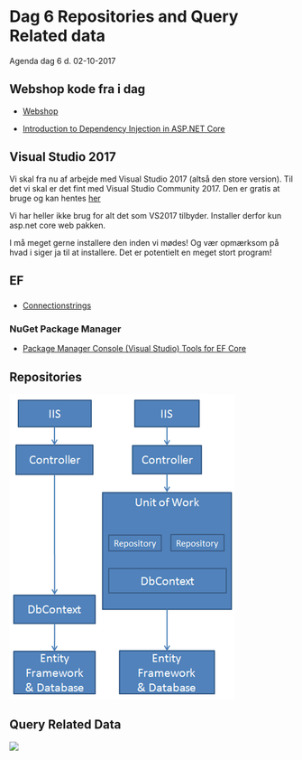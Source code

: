 # Dag 6 Repositories and Query Related data
Agenda dag 6 d. 02-10-2017

## Webshop kode fra i dag
* [Webshop](https://github.com/ElectiveAspNet/webshop)

* [Introduction to Dependency Injection in ASP.NET Core](https://docs.microsoft.com/en-us/aspnet/core/fundamentals/dependency-injection)

## Visual Studio 2017
Vi skal fra nu af arbejde med Visual Studio 2017 (altså den store version).
Til det vi skal er det fint med Visual Studio Community 2017. Den er gratis at bruge og kan hentes [her](https://www.visualstudio.com/downloads/)    

Vi har heller ikke brug for alt det som VS2017 tilbyder. Installer derfor kun asp.net core web pakken.

I må meget gerne installere den inden vi mødes! Og vær opmærksom på hvad i siger ja til at installere. Det er potentielt en meget stort program!  

## EF
### 
* [Connectionstrings](https://docs.microsoft.com/en-us/ef/core/miscellaneous/connection-strings)
### NuGet Package Manager
* [Package Manager Console (Visual Studio) Tools for EF Core](https://docs.microsoft.com/da-dk/ef/core/miscellaneous/cli/powershell)

## Repositories
<img src="https://github.com/keacore/07_RepositoriesViewModels/blob/master/Materials/img/Repository.png" width="400px" />


## Query Related Data
<img src="https://github.com/keacore/04_Entity_Framework/blob/master/Materials/data-model-diagram.png" width="600px" />




